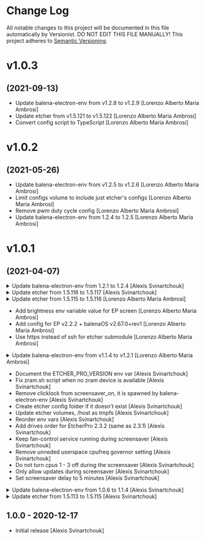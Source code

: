 # Change Log

All notable changes to this project will be documented in this file
automatically by Versionist. DO NOT EDIT THIS FILE MANUALLY!
This project adheres to [Semantic Versioning](http://semver.org/).

# v1.0.3
## (2021-09-13)

* Update balena-electron-env from v1.2.8 to v1.2.9 [Lorenzo Alberto Maria Ambrosi]
* Update etcher from v1.5.121 to v1.5.122 [Lorenzo Alberto Maria Ambrosi]
* Convert config script to TypeScript [Lorenzo Alberto Maria Ambrosi]

# v1.0.2
## (2021-05-26)

* Update balena-electron-env from v1.2.5 to v1.2.6 [Lorenzo Alberto Maria Ambrosi]
* Limit configs volume to include just etcher's configs [Lorenzo Alberto Maria Ambrosi]
* Remove pwm duty cycle config [Lorenzo Alberto Maria Ambrosi]
* Update balena-electron-env from 1.2.4 to 1.2.5 [Lorenzo Alberto Maria Ambrosi]

# v1.0.1
## (2021-04-07)


<details>
<summary> Update balena-electron-env from 1.2.1 to 1.2.4 [Alexis Svinartchouk] </summary>

> ## balena-electron-env-1.2.4
> ### (2021-04-06)
> 
> * Set contextIsolation to false [Alexis Svinartchouk]
> * Update dependencies [Alexis Svinartchouk]
> 
> ## balena-electron-env-1.2.3
> ### (2021-04-06)
> 
> * Update project name and url in package.json [Alexis Svinartchouk]
> * Update electron to v12.0.2 [Alexis Svinartchouk]
> * Fix typo in README.md [Andrew Scheller]
> * Update rendition from 19.0.0 to 20.10.1 [Alexis Svinartchouk]
> * Update @balena/lint to to v5.4.1 [Alexis Svinartchouk]
> * Don't connect to a network when the "Configure" button is pressed [Alexis Svinartchouk]
> * Update electron to v11.2.3 [Alexis Svinartchouk]
> 
> ## balena-electron-env-1.2.2
> ### (2021-02-03)
> 
> * Add .versionbot/CHANGELOG.yml [Alexis Svinartchouk]
> 
</details>


<details>
<summary> Update etcher from 1.5.116 to 1.5.117 [Alexis Svinartchouk] </summary>

> ## etcher-1.5.117
> ### (2021-04-02)
> 
> * Rename mac releases (keep old naming) [Alexis Svinartchouk]
> * Disable spectron tests on macOS [Alexis Svinartchouk]
> * Update electron to v12.0.2 [Alexis Svinartchouk]
> 
> <details>
> <summary> Update etcher-sdk from 6.1.1 to 6.2.1 [Alexis Svinartchouk] </summary>
> 
>> ### etcher-sdk-6.2.1
>> #### (2021-03-26)
>> 
>> 
>> <details>
>> <summary> Update node-raspberrypi-usbboot from 0.2.11 to 0.3.0 [Alexis Svinartchouk] </summary>
>> 
>>> #### node-raspberrypi-usbboot-0.3.0
>>> ##### (2021-03-26)
>>> 
>>> * Add support for compute module 4 [Alexis Svinartchouk]
>>> * Fix size endianness of boot_message_t message [Alexis Svinartchouk]
>>> 
>> </details>
>> 
>> 
>> ### etcher-sdk-6.2.0
>> #### (2021-02-18)
>> 
>> * Added BeagleBone USB Boot example [Parthiban Gandhi]
>> * Added BeagleBone USB Boot support [Parthiban Gandhi]
>> 
> </details>
> 
> * Fix getAppPath() returning an asar file on macOS [Alexis Svinartchouk]
> * Grammar fix [Andrew Scheller]
> * (docs) update README.md [vlad doster]
> * Update copyright year in electron-builder.yml [Andrew Scheller]
> * Update copyright year in .resinci.json [Andrew Scheller]
> * Separate the Yum and DNF instructions. [Dugan Chen]
> * Set msvs_version to 2019 when rebuilding [Alexis Svinartchouk]
> * Use moduleIds: 'natural' in webpack config to keep js files in arm64 and x64 mac builds identical [Alexis Svinartchouk]
> * Update electron-builder to 22.10.5 [Alexis Svinartchouk]
> * Update spectron to v13 [Alexis Svinartchouk]
> * Update dependencies, use aws4-axios@2.2.1 to avoid adding more dependiencies [Alexis Svinartchouk]
> * Update scripts to build universal mac dmgs on the ci [Alexis Svinartchouk]
> * Fix beforeBuild.js script to also work on mac [Alexis Svinartchouk]
> * Support building universal dmgs (x64 and arm64) for mac [Alexis Svinartchouk]
> * Update electron-builder to 22.10.4 [Alexis Svinartchouk]
> * Fix titlebar z-index [Alexis Svinartchouk]
> * Explicitly set contextIsolation to false [Alexis Svinartchouk]
> * Update electron from 9.4.1 to 11.2.3 [Alexis Svinartchouk]
> 
> <details>
> <summary> Update etcher-sdk from 6.1.0 to 6.1.1 [Alexis Svinartchouk] </summary>
> 
>> ### etcher-sdk-6.1.1
>> #### (2021-02-10)
>> 
>> 
>> <details>
>> <summary> Update node-raspberrypi-usbboot from 0.2.10 to 0.2.11 [Alexis Svinartchouk] </summary>
>> 
>>> #### node-raspberrypi-usbboot-0.2.11
>>> ##### (2021-02-10)
>>> 
>>> * Update @balena.io/usb from 1.3.12 to 1.3.14 [Alexis Svinartchouk]
>>> 
>> </details>
>> 
>> 
> </details>
> 
> 
</details>


<details>
<summary> Update etcher from 1.5.115 to 1.5.116 [Lorenzo Alberto Maria Ambrosi] </summary>

> ## etcher-1.5.116
> ### (2021-02-03)
> 
> * Only cleanup temporary decompressed files in child-writer [Alexis Svinartchouk]
> * Add .versionbot/CHANGELOG.yml [Alexis Svinartchouk]
> * Stop using node-tmp, use withTmpFile from etcher-sdk instead [Alexis Svinartchouk]
> 
> <details>
> <summary> Update etcher-sdk from 5.2.2 to 6.1.0 [Alexis Svinartchouk] </summary>
> 
>> ### etcher-sdk-6.1.0
>> #### (2021-02-03)
>> 
>> * Prefix temporary decompressed images filenames [Alexis Svinartchouk]
>> 
>> ### etcher-sdk-6.0.1
>> #### (2021-02-02)
>> 
>> * Ignore ENOENT errors on unlink in withTmpFile [Alexis Svinartchouk]
>> 
>> ### etcher-sdk-6.0.0
>> #### (2021-02-01)
>> 
>> * Export tmp and add prefix and postfix options [Alexis Svinartchouk]
>> 
>> ### etcher-sdk-5.2.3
>> #### (2021-01-26)
>> 
>> * upgrade lint [Zane Hitchcox]
>> 
> </details>
> 
> * Revert "Change some border colors to have higher contrast" [Alexis Svinartchouk]
> * Update electron to v9.4.1 [Alexis Svinartchouk]
> 
> <details>
> <summary> Update etcher-sdk from 5.2.1 to 5.2.2 [Alexis Svinartchouk] </summary>
> 
>> ### etcher-sdk-5.2.2
>> #### (2021-01-19)
>> 
>> 
>> <details>
>> <summary> Update drivelist from 9.2.2 to 9.2.4 [Alexis Svinartchouk] </summary>
>> 
>>> #### drivelist-9.2.4
>>> ##### (2021-01-19)
>>> 
>>> * Pass strings between methods as std::string instead of char * [Floris Bos]
>>> 
>>> #### drivelist-9.2.3
>>> ##### (2021-01-19)
>>> 
>>> * Support lsblk versions that do no support the pttype column [Alexis Svinartchouk]
>>> 
>> </details>
>> 
>> 
> </details>
> 
> 
</details>

* Add brightness env variable value for EP screen [Lorenzo Alberto Maria Ambrosi]
* Add config for EP v2.2.2 + balenaOS v2.67.0+rev1 [Lorenzo Alberto Maria Ambrosi]
* Use https instead of ssh for etcher submodule [Lorenzo Alberto Maria Ambrosi]

<details>
<summary> Update balena-electron-env from v1.1.4 to v1.2.1 [Lorenzo Alberto Maria Ambrosi] </summary>

> ## balena-electron-env-1.2.1
> ### (2021-02-01)
> 
> * Always show the ok button and the header in the wifi modal [Alexis Svinartchouk]
> 
> ## balena-electron-env-1.2.0
> ### (2021-02-01)
> 
> * Added screen brightness filter env variable [Lorenzo Alberto Maria Ambrosi]
> * Fix brigtness filter [Alexis Svinartchouk]
> 
</details>

* Document the ETCHER_PRO_VERSION env var [Alexis Svinartchouk]
* Fix zram.sh script when no zram device is available [Alexis Svinartchouk]
* Remove clicklock from screensaver_on, it is spawned by balena-electron-env [Alexis Svinartchouk]
* Create etcher config folder if it doesn't exist [Alexis Svinartchouk]
* Update etcher volumes, /host as tmpfs [Alexis Svinartchouk]
* Reorder env vars [Alexis Svinartchouk]
* Add drives order for EtcherPro 2.3.2 (same as 2.3.1) [Alexis Svinartchouk]
* Keep fan-control service running during screensaver [Alexis Svinartchouk]
* Remove unneded userspace cpufreq governor setting [Alexis Svinartchouk]
* Do not turn cpus 1 - 3 off during the screensaver [Alexis Svinartchouk]
* Only allow updates during screensaver [Alexis Svinartchouk]
* Set screensaver delay to 5 minutes [Alexis Svinartchouk]

<details>
<summary> Update balena-electron-env from 1.0.6 to 1.1.4 [Alexis Svinartchouk] </summary>

> ## balena-electron-env-1.1.4
> ### (2020-12-30)
> 
> * Run BALENAELECTRONJS_SCREENSAVER_OFF_COMMAND command on start [Alexis Svinartchouk]
> 
> ## balena-electron-env-1.1.3
> ### (2020-12-30)
> 
> * Don't minify js [Alexis Svinartchouk]
> * Revert "Turn the screen off and on on start" [Alexis Svinartchouk]
> * Run BALENAELECTRONJS_SCREENSAVER_ON_COMMAND on start [Alexis Svinartchouk]
> * Spawn clicklock when the screensaver is on [Alexis Svinartchouk]
> 
> ## balena-electron-env-1.1.2
> ### (2020-12-29)
> 
> * Turn the screen off and on on start [Alexis Svinartchouk]
> 
> ## balena-electron-env-1.1.1
> ### (2020-12-29)
> 
> * Update webpack to v5 [Alexis Svinartchouk]
> * Remove bluebird [Alexis Svinartchouk]
> * Use fs promises interface [Alexis Svinartchouk]
> * Update @balena/lint to to v5.3.0 [Alexis Svinartchouk]
> * Update file-loader to v6.2.0 [Alexis Svinartchouk]
> * Update react to v17 [Alexis Svinartchouk]
> * Only log dbus errors if debug is set to balena-electronsjs:dbus [Alexis Svinartchouk]
> * Update rendition to v19 [Alexis Svinartchouk]
> * Update ts-json-schema-generator to v0.82.0 [Alexis Svinartchouk]
> 
> ## balena-electron-env-1.1.0
> ### (2020-12-24)
> 
> * Only allow updates while the screensaver is on [Alexis Svinartchouk]
> * Allow overriding the screensaver delay from settings with BALENAELECTRONJS_SCREENSAVER_DELAY_OVERRIDE [Alexis Svinartchouk]
> * Use settings instance singleton [Alexis Svinartchouk]
> * Add ipc methods to temporarily disable the screensaver [Alexis Svinartchouk]
> * Fix electron warnings in sample app [Alexis Svinartchouk]
> * Improve sample app start script [Alexis Svinartchouk]
> * Don't scan wifi networks if wifi is disabled [Alexis Svinartchouk]
> * Fix electron warnings [Alexis Svinartchouk]
> * Match dbus errors with single quotes [Alexis Svinartchouk]
> * Add debug in screensaver and updates-lock [Alexis Svinartchouk]
> * Don't wait for screensaver on/off command to finish [Alexis Svinartchouk]
> * Remove no longer used utils exec funciton [Alexis Svinartchouk]
> 
> ## balena-electron-env-1.0.7
> ### (2020-12-18)
> 
> * Update README instructions for building and using [Alexis Svinartchouk]
> 
</details>


<details>
<summary> Update etcher from 1.5.113 to 1.5.115 [Alexis Svinartchouk] </summary>

> ## etcher-1.5.115
> ### (2021-01-18)
> 
> * Update etcher-sdk from 5.1.12 to 5.2.1 [Alexis Svinartchouk]
> 
> ## etcher-1.5.114
> ### (2021-01-15)
> 
> * Disable screensaver while flashing (on balena-electron-env) [Alexis Svinartchouk]
> * docs: fix quote marks [Aaron Shaw]
> * Fix typo in webpack.config.ts comment [Alexis Svinartchouk]
> * Update webpack to v5 [Alexis Svinartchouk]
> * Update @balena/lint to 5.3.0 [Alexis Svinartchouk]
> * Update dependencies [Alexis Svinartchouk]
> * Update rendition from 18.8.3 to 19.2.0 [Alexis Svinartchouk]
> * Update etcher-sdk from 5.1.11 to 5.1.12 [Alexis Svinartchouk]
> * Remove libappindicator1 debian dependency [Alexis Svinartchouk]
> 
</details>

## 1.0.0 - 2020-12-17

* Initial release [Alexis Svinartchouk]
